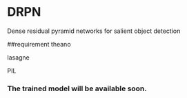 # DRPN
Dense residual pyramid networks for salient object detection

##requirement
theano

lasagne

PIL



### The trained model will be available soon.
